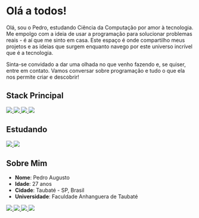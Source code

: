 # Olá a todos!

Olá, sou o Pedro, estudando Ciência da Computação por amor à tecnologia. Me empolgo com a ideia de usar a programação para solucionar problemas reais - é aí que me sinto em casa. Este espaço é onde compartilho meus projetos e as ideias que surgem enquanto navego por este universo incrível que é a tecnologia.

Sinta-se convidado a dar uma olhada no que venho fazendo e, se quiser, entre em contato. Vamos conversar sobre programação e tudo o que ela nos permite criar e descobrir!

## Stack Principal

<div>

  <a target="_blank" href="#">
    <img src="https://img.shields.io/badge/javascript-%23323330.svg?style=for-the-badge&logo=javascript&logoColor=%23F7DF1E" />
  </a>
  <a target="_blank" href="#"> 
      <img src="https://img.shields.io/badge/typescript-%23007ACC.svg?style=for-the-badge&logo=typescript&logoColor=white" />
  </a>
  <a target="_blank" href="#">
    <img src="https://img.shields.io/badge/Node.js-339933.svg?style=for-the-badge&logo=nodedotjs&logoColor=white" />
  </a>
  <a target="_blank" href="#">
    <img src="https://img.shields.io/badge/MongoDB-%234ea94b.svg?style=for-the-badge&logo=mongodb&logoColor=white" />
  </a>

</div>

## Estudando

<div>
  <a target="_blank" href="#">
    <img src="https://img.shields.io/badge/C-00599C?style=for-the-badge&logo=c&logoColor=white" />
  </a>
  <a target="_blank" href="#">
    <img src="https://img.shields.io/badge/C++-00599C.svg?style=for-the-badge&logo=C++&logoColor=white" />
  </a>
</div>

## Sobre Mim

- **Nome**: Pedro Augusto
- **Idade**: 27 anos
- **Cidade**: Taubaté - SP, Brasil
- **Universidade**: Faculdade Anhanguera de Taubaté
<div>
  <a target="_blank" href="https://www.linkedin.com/in/pedro-augusto-bueno-de-aquino-3a428b145/">
  <img src="https://img.shields.io/badge/LinkedIn-0077B5?style=for-the-badge&logo=linkedin&logoColor=white" />
  </a>
  <a target="_blank" href="https://twitter.com/PedroAug2305">
  <img src="https://img.shields.io/badge/Twitter-1DA1F2?style=for-the-badge&logo=twitter&logoColor=white" />
  </a>  <a target="_blank" href="https://www.instagram.com/eupedro.js/">
  <img src="https://img.shields.io/badge/Instagram-E4405F?style=for-the-badge&logo=instagram&logoColor=white" />
  </a>  <a target="_blank" href="https://dev.to/pedroaugusto2305">
  <img src="https://img.shields.io/badge/dev.to-0A0A0A?style=for-the-badge&logo=devdotto&logoColor=white" />
</div>
